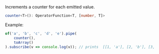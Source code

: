 Increments a counter for each emitted value.

```typescript
counter<T>(): OperatorFunction<T, [number, T]>
```

Example:

```typescript
of('a', 'b', 'c', 'd', 'e').pipe(
    counter(),
    toArray()
).subscribe(v => console.log(v)); // prints  [[1, 'a'], [2, 'b'], [3, 'c'], [4, 'd'], [5, 'e']]    
```
